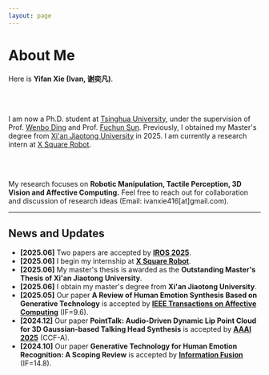 ```yaml
---
layout: page
---
```


# About Me

<!-- <img src="ivan.png" class="floatpic"> -->

Here is **Yifan Xie (Ivan, 谢奕凡)**.<br>

<br><br>

I am now a Ph.D. student at [Tsinghua University](https://www.tsinghua.edu.cn/en/), under the supervision of Prof. [Wenbo Ding](https://ssr-group.net/index.html) and Prof. [Fuchun Sun](https://www.cs.tsinghua.edu.cn/csen/info/1312/4393.htm). 
Previously, I obtained my Master's degree from [Xi'an Jiaotong University](https://en.xjtu.edu.cn/) in 2025.
I am currently a research intern at [X Square Robot](https://www.x2robot.com/).

<br><br>

My research focuses on **Robotic Manipulation, Tactile Perception, 3D Vision and Affective Computing.**
Feel free to reach out for collaboration and discussion of research ideas (Email: ivanxie416[at]gmail.com).



<!-- ---

## Research Interests

- Robotic Manipulation
- Tactile Perception
- 3D Vision
- Affective Computing -->

---

## News and Updates

- **[2025.06]** Two papers are accepted by **[IROS 2025](https://iros25.org/)**.
- **[2025.06]** I begin my internship at **[X Square Robot](https://www.x2robot.com/)**.
- **[2025.06]** My master's thesis is awarded as the **Outstanding Master's Thesis of Xi'an Jiaotong University**.
- **[2025.06]** I obtain my master's degree from **Xi'an Jiaotong University**.
- **[2025.05]** Our paper **A Review of Human Emotion Synthesis Based on Generative Technology** is accepted by **[IEEE Transactions on Affective Computing](https://xplorestaging.ieee.org/xpl/RecentIssue.jsp?punumber=5165369)** (IF=9.6).
- **[2024.12]** Our paper **PointTalk: Audio-Driven Dynamic Lip Point Cloud for 3D Gaussian-based Talking Head Synthesis** is accepted by **[AAAI 2025](https://aaai.org/conference/aaai/aaai-25/)** (CCF-A).
- **[2024.10]** Our paper **Generative Technology for Human Emotion Recognition: A Scoping Review** is accepted by **[Information Fusion](https://www.sciencedirect.com/journal/information-fusion)** (IF=14.8).

<br>

<!-- --- -->

<!-- ## Selected Publications and Preprints

<div class='paper-box'><div class='paper-box-image'><div><div class="badge">arXiv</div><img src='images/ivan.png' alt="sym" width="100%"></div></div>
<div class='paper-box-text' markdown="1">

<a href="https://www.techrxiv.org/users/836049/articles/1228135-human-motion-video-generation-a-survey" style="font-size: 22px; color: #483D8B; text-decoration: none">**Human Motion Video Generation: A Survey**</a><br>
<span style="font-size: 18px;">Haiwei Xue, **Xiangyang Luo**, Zhanghao Hu, Xin Zhang, Xunzhi Xiang, Yuqin Dai, Jianzhuang Liu, Minglei Li, Jian Yang, Fei Ma, Changpeng Yang, Zonghong Dai, Fei Richard Yu </span><br>
<span style="font-size: 18px;">[**Paper**](https://www.techrxiv.org/users/836049/articles/1228135-human-motion-video-generation-a-survey)</span> -->

<!-- <span style="font-size: 18px;">- This survey provides a comprehensive review of human motion video generation methods, covering the latest techniques, applications, and future directions.</span> -->
<!-- 
</div>
</div> -->



